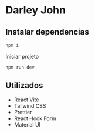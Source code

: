 # Darley John

## Instalar dependencias

```bash
npm i
```

Iniciar projeto

```bash
npm run dev
```

## Utilizados

-   React Vite
-   Tailwind CSS
-   Prettier
-   React Hook Form
-   Material UI
